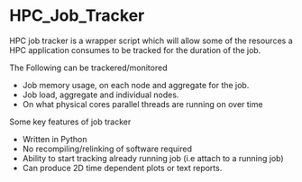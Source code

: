 # HPC_Job_Tracker
HPC job tracker is a wrapper script which will allow some of the resources a HPC application consumes to be tracked for the duration of the job.

The Following can be trackered/monitored
  * Job memory usage, on each node and aggregate for the job.
  * Job load, aggregate and individual nodes.
  * On what physical cores parallel threads are running on over time
  
 Some key features of job tracker
  * Written in Python
  * No recompiling/relinking of software required
  * Ability to start tracking already running job (i.e attach to a running job)
  * Can produce 2D time dependent plots or text reports.
